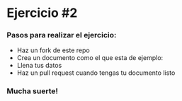 # Ejercicio #2 

### Pasos para realizar el ejercicio: 

- Haz un fork de este repo
- Crea un documento como el que esta de ejemplo: 
- Llena tus datos 
- Haz un pull request cuando tengas tu documento listo

### Mucha suerte!
